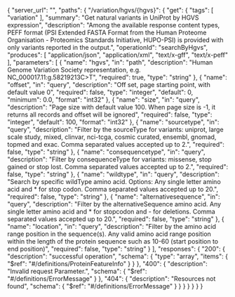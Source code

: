 {
  "server_url": "",
  "paths": {
    "/variation/hgvs/{hgvs}": {
      "get": {
        "tags": [
          "variation"
        ],
        "summary": "Get natural variants in UniProt by HGVS expression",
        "description": "Among the available response content types, PEFF format (PSI Extended FASTA Format from the Human Proteome Organisation - Proteomics Standards Initiative, HUPO-PSI) is provided with only variants reported in the output.",
        "operationId": "searchByHgvs",
        "produces": [
          "application/json",
          "application/xml",
          "text/x-gff",
          "text/x-peff"
        ],
        "parameters": [
          {
            "name": "hgvs",
            "in": "path",
            "description": "Human Genome Variation Society representation, e.g. NC_000017.11:g.58219213C>T",
            "required": true,
            "type": "string"
          },
          {
            "name": "offset",
            "in": "query",
            "description": "Off set, page starting point, with default value 0",
            "required": false,
            "type": "integer",
            "default": 0,
            "minimum": 0.0,
            "format": "int32"
          },
          {
            "name": "size",
            "in": "query",
            "description": "Page size with default value 100. When page size is -1, it returns all records and offset will be ignored",
            "required": false,
            "type": "integer",
            "default": 100,
            "format": "int32"
          },
          {
            "name": "sourcetype",
            "in": "query",
            "description": "Filter by the sourceType for variants: uniprot, large scale study, mixed, clinvar, nci-tcga, cosmic curated, ensembl, gnomad, topmed and exac. Comma separated values accepted up to 2.",
            "required": false,
            "type": "string"
          },
          {
            "name": "consequencetype",
            "in": "query",
            "description": "Filter by consequenceType for variants: missense, stop gained or stop lost. Comma separated values accepted up to 2.",
            "required": false,
            "type": "string"
          },
          {
            "name": "wildtype",
            "in": "query",
            "description": "Search by specific wildType amino acid. Options: Any single letter amino acid and * for stop codon. Comma separated values accepted up to 20.",
            "required": false,
            "type": "string"
          },
          {
            "name": "alternativesequence",
            "in": "query",
            "description": "Filter by the alternativeSequence amino acid. Any single letter amino acid and * for stopcodon and - for deletions. Comma separated values accepted up to 20.",
            "required": false,
            "type": "string"
          },
          {
            "name": "location",
            "in": "query",
            "description": "Filter by the amino acid range position in the sequence(s). Any valid amino acid range position within the length of the protein sequence such as 10-60 (start position to end position)",
            "required": false,
            "type": "string"
          }
        ],
        "responses": {
          "200": {
            "description": "successful operation",
            "schema": {
              "type": "array",
              "items": {
                "$ref": "#/definitions/ProteinFeatureInfo"
              }
            }
          },
          "400": {
            "description": "Invalid request Parameter.",
            "schema": {
              "$ref": "#/definitions/ErrorMessage"
            }
          },
          "404": {
            "description": "Resources not found",
            "schema": {
              "$ref": "#/definitions/ErrorMessage"
            }
          }
        }
      }
    }
  }
}